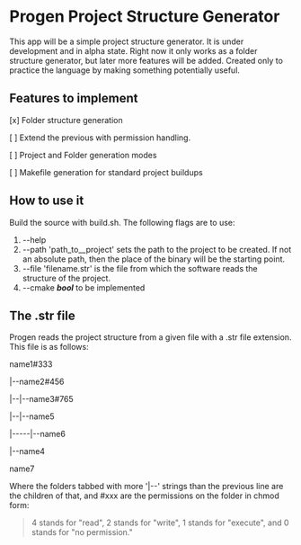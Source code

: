 # Progen Project Structure Generator
This app will be a simple project structure generator. It is under development and in alpha state. Right now it only works as a folder structure generator, but later more features will be added. Created only to practice the language by making something potentially useful.

## Features to implement
[x] Folder structure generation

[ ] Extend the previous with permission handling.

[ ] Project and Folder generation modes

[ ] Makefile generation for standard project buildups

## How to use it
Build the source with build.sh. The following flags are to use:
1. --help
2. --path 'path_to__project' sets the path to the project to be created. If not an absolute path, then the place of the binary will be the starting point.
3. --file 'filename.str' is the file from which the software reads the structure of the project.
4. --cmake ***bool*** to be implemented

## The .str file
Progen reads the project structure from a given file with a .str file extension. This file is as follows:

name1#333

|--name2#456

|--|--name3#765

|--|--name5

|-----|--name6

|--name4

name7

Where the folders tabbed with more '|--' strings than the previous line are the children of that, and #xxx are the permissions on the folder in chmod form:
> 4 stands for "read",
> 2 stands for "write",
> 1 stands for "execute", and
> 0 stands for "no permission."
